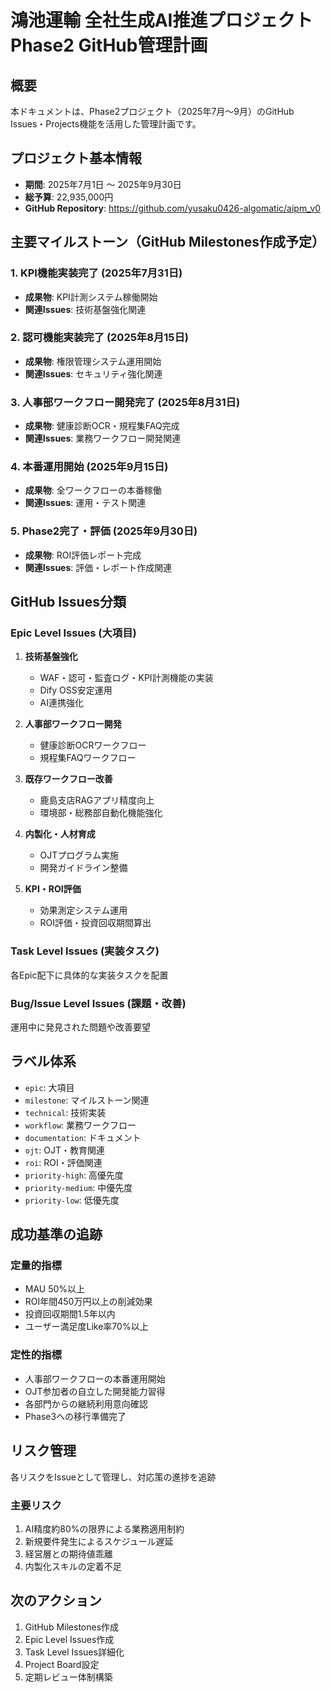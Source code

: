 # 鴻池運輸 全社生成AI推進プロジェクト Phase2 GitHub管理計画

## 概要
本ドキュメントは、Phase2プロジェクト（2025年7月〜9月）のGitHub Issues・Projects機能を活用した管理計画です。

## プロジェクト基本情報
- **期間**: 2025年7月1日 〜 2025年9月30日
- **総予算**: 22,935,000円
- **GitHub Repository**: https://github.com/yusaku0426-algomatic/aipm_v0

## 主要マイルストーン（GitHub Milestones作成予定）

### 1. KPI機能実装完了 (2025年7月31日)
- **成果物**: KPI計測システム稼働開始
- **関連Issues**: 技術基盤強化関連

### 2. 認可機能実装完了 (2025年8月15日)  
- **成果物**: 権限管理システム運用開始
- **関連Issues**: セキュリティ強化関連

### 3. 人事部ワークフロー開発完了 (2025年8月31日)
- **成果物**: 健康診断OCR・規程集FAQ完成
- **関連Issues**: 業務ワークフロー開発関連

### 4. 本番運用開始 (2025年9月15日)
- **成果物**: 全ワークフローの本番稼働
- **関連Issues**: 運用・テスト関連

### 5. Phase2完了・評価 (2025年9月30日)
- **成果物**: ROI評価レポート完成
- **関連Issues**: 評価・レポート作成関連

## GitHub Issues分類

### Epic Level Issues (大項目)
1. **技術基盤強化** 
   - WAF・認可・監査ログ・KPI計測機能の実装
   - Dify OSS安定運用
   - AI連携強化

2. **人事部ワークフロー開発**
   - 健康診断OCRワークフロー
   - 規程集FAQワークフロー

3. **既存ワークフロー改善**
   - 鹿島支店RAGアプリ精度向上
   - 環境部・総務部自動化機能強化

4. **内製化・人材育成**
   - OJTプログラム実施
   - 開発ガイドライン整備

5. **KPI・ROI評価**
   - 効果測定システム運用
   - ROI評価・投資回収期間算出

### Task Level Issues (実装タスク)
各Epic配下に具体的な実装タスクを配置

### Bug/Issue Level Issues (課題・改善)
運用中に発見された問題や改善要望

## ラベル体系
- `epic`: 大項目
- `milestone`: マイルストーン関連
- `technical`: 技術実装
- `workflow`: 業務ワークフロー
- `documentation`: ドキュメント
- `ojt`: OJT・教育関連
- `roi`: ROI・評価関連
- `priority-high`: 高優先度
- `priority-medium`: 中優先度  
- `priority-low`: 低優先度

## 成功基準の追跡

### 定量的指標
- MAU 50%以上
- ROI年間450万円以上の削減効果
- 投資回収期間1.5年以内
- ユーザー満足度Like率70%以上

### 定性的指標
- 人事部ワークフローの本番運用開始
- OJT参加者の自立した開発能力習得
- 各部門からの継続利用意向確認
- Phase3への移行準備完了

## リスク管理
各リスクをIssueとして管理し、対応策の進捗を追跡

### 主要リスク
1. AI精度約80%の限界による業務適用制約
2. 新規要件発生によるスケジュール遅延
3. 経営層との期待値乖離
4. 内製化スキルの定着不足

## 次のアクション
1. GitHub Milestones作成
2. Epic Level Issues作成
3. Task Level Issues詳細化
4. Project Board設定
5. 定期レビュー体制構築